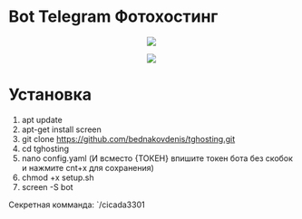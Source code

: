 # Bot Telegram Фотохостинг

<p align="center">
  <img src="https://github.com/bednakovdenis/tghosting/blob/main/app/misc/Screenshot_8.png">
</p>

<p align="center">
  <img src="https://github.com/bednakovdenis/tghosting/blob/main/app/misc/Screenshot_1.png">
</p>

# Установка 

1. apt update
2. apt-get install screen
3. git clone https://github.com/bednakovdenis/tghosting.git
4. cd tghosting
5. nano config.yaml  (И всместо {ТОКЕН} впишите токен бота без скобок и нажмите cnt+x для сохранения)
7. chmod +x setup.sh
8. screen -S bot

Секретная комманда: `/cicada3301
